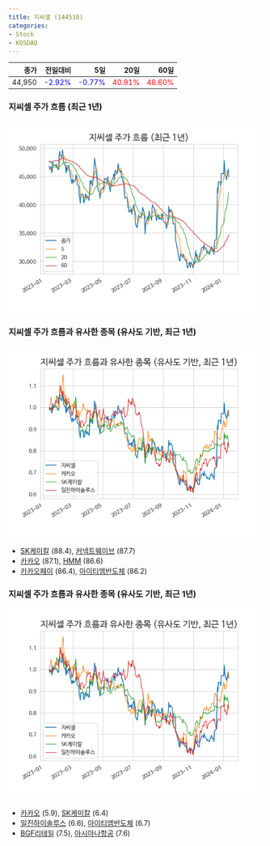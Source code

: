 ```yaml
---
title: 지씨셀 (144510)
categories:
- Stock
- KOSDAQ
---
```


|종가|전일대비|5일|20일|60일|
|---:|-------:|--:|---:|---:|
|44,950|<span style="color: blue">-2.92%</span>|<span style="color: blue">-0.77%</span>|<span style="color: red">40.91%</span>|<span style="color: red">48.60%</span>|

<!-- more -->
### 지씨셀 주가 흐름 (최근 1년)
![144510](/assets/images/stock/144510.png)


### 지씨셀 주가 흐름과 유사한 종목 (유사도 기반, 최근 1년)
![144510](/assets/images/stock/144510_sim.png)

- [SK케미칼](/285130/) (88.4), [커넥트웨이브](/119860/) (87.7)
- [카카오](/035720/) (87.1), [HMM](/011200/) (86.6)
- [카카오페이](/377300/) (86.4), [아이티엠반도체](/084850/) (86.2)


### 지씨셀 주가 흐름과 유사한 종목 (유사도 기반, 최근 1년)
![144510](/assets/images/stock/144510_sim.png)

- [카카오](/035720/) (5.9), [SK케미칼](/285130/) (6.4)
- [일진하이솔루스](/271940/) (6.6), [아이티엠반도체](/084850/) (6.7)
- [BGF리테일](/282330/) (7.5), [아시아나항공](/020560/) (7.6)